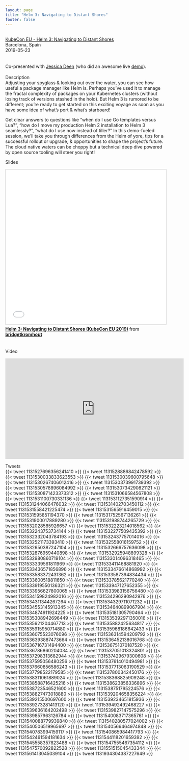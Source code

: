 ```yaml
---
layout: page
title: "Helm 3: Navigating to Distant Shores"
footer: false
---
```



<br>
<div class="views-field views-field-nothing">        <span class="field-content views-field-field-details"><a href="https://sched.co/MPXf">KubeCon EU - Helm 3: Navigating to Distant Shores</a><br>Barcelona, Spain<br><span class="date-display-start">2019-05-23</span></span></div>
<br>

<br>
Co-presented with <a href="https://twitter.com/jldeen/">Jessica Deen</a> (who did an awesome live <a href="https://github.com/jldeen/helm3-demo">demo</a>).
<br>
<br>
Description
<br>
Adjusting your spyglass & looking out over the water, you can see how useful a package manager like Helm is. Perhaps you’ve used it to manage the fractal complexity of packages on your Kubernetes clusters (without losing track of versions stashed in the hold). But Helm 3 is rumored to be different; you’re ready to get started on this exciting voyage as soon as you have some idea of what’s port & what’s starboard!
<p>
Get clear answers to questions like “when do I use Go templates versus Lua?”, “how do I move my production Helm 2 installation to Helm 3 seamlessly?”, “what do I use now instead of tiller?” In this demo-fueled session, we’ll take you through differences from the Helm of yore, tips for a successful rollout or upgrade, & opportunities to shape the project’s future. The cloud native waters can be choppy but a technical deep dive powered by open source tooling will steer you right!
<br>

Slides
<br>
<iframe src="//www.slideshare.net/slideshow/embed_code/key/5T38Zyi21jM0p4" width="595" height="485" frameborder="0" marginwidth="0" marginheight="0" scrolling="no" style="border:1px solid #CCC; border-width:1px; margin-bottom:5px; max-width: 100%;" allowfullscreen> </iframe> <div style="margin-bottom:5px"> <strong> <a href="//www.slideshare.net/bridgetkromhout/helm-3-navigating-to-distant-shores-kubecon-eu-2019" title="Helm 3: Navigating to Distant Shores (KubeCon EU 2019)" target="_blank">Helm 3: Navigating to Distant Shores (KubeCon EU 2019)</a> </strong> from <strong><a href="//www.slideshare.net/bridgetkromhout" target="_blank">bridgetkromhout</a></strong> </div>
<br>

Video
<br>
<iframe width="560" height="315" src="https://www.youtube.com/embed/lYzrhzLAxUI" frameborder="0" allow="accelerometer; autoplay; encrypted-media; gyroscope; picture-in-picture" allowfullscreen></iframe>

Tweets
<br>
{{< tweet 1131527696356241410 >}}
{{< tweet 1131528886842478592 >}}
{{< tweet 1131530033833623553 >}}
{{< tweet 1131530039600795648 >}}
{{< tweet 1131530267406012416 >}}
{{< tweet 1131530373991739392 >}}
{{< tweet 1131530578896084992 >}}
{{< tweet 1131530734290821121 >}}
{{< tweet 1131530871423373312 >}}
{{< tweet 1131531066584567808 >}}
{{< tweet 1131531100730331136 >}}
{{< tweet 1131531127351590914 >}}
{{< tweet 1131531244066476032 >}}
{{< tweet 1131531402703450112 >}}
{{< tweet 1131531558421225474 >}}
{{< tweet 1131531565916459015 >}}
{{< tweet 1131531595851194370 >}}
{{< tweet 1131531752567136261 >}}
{{< tweet 1131531900017889280 >}}
{{< tweet 1131531988744265729 >}}
{{< tweet 1131532028585926657 >}}
{{< tweet 1131532223214018562 >}}
{{< tweet 1131532243753734144 >}}
{{< tweet 1131532277509435392 >}}
{{< tweet 1131532332043784193 >}}
{{< tweet 1131532437757014016 >}}
{{< tweet 1131532521173393410 >}}
{{< tweet 1131532558016159752 >}}
{{< tweet 1131532650387247104 >}}
{{< tweet 1131532666757636098 >}}
{{< tweet 1131532876959440898 >}}
{{< tweet 1131532925948899328 >}}
{{< tweet 1131532980860719104 >}}
{{< tweet 1131533014096318465 >}}
{{< tweet 1131533339561811969 >}}
{{< tweet 1131533411468881920 >}}
{{< tweet 1131533436571856896 >}}
{{< tweet 1131533476614868992 >}}
{{< tweet 1131533583372431362 >}}
{{< tweet 1131533587394834434 >}}
{{< tweet 1131533600518811650 >}}
{{< tweet 1131533785621770240 >}}
{{< tweet 1131533919550136321 >}}
{{< tweet 1131533947127652355 >}}
{{< tweet 1131533956627800065 >}}
{{< tweet 1131533983156756480 >}}
{{< tweet 1131534159824982016 >}}
{{< tweet 1131534296290942976 >}}
{{< tweet 1131534311344267264 >}}
{{< tweet 1131534329711071232 >}}
{{< tweet 1131534553145913345 >}}
{{< tweet 1131534640899067904 >}}
{{< tweet 1131534874911924225 >}}
{{< tweet 1131535181305790464 >}}
{{< tweet 1131535308942696449 >}}
{{< tweet 1131535392971350016 >}}
{{< tweet 1131535621204467713 >}}
{{< tweet 1131535882425634817 >}}
{{< tweet 1131535915950714880 >}}
{{< tweet 1131535968186642433 >}}
{{< tweet 1131536075523076096 >}}
{{< tweet 1131536314594209792 >}}
{{< tweet 1131536393887473664 >}}
{{< tweet 1131536452138016768 >}}
{{< tweet 1131536716731494400 >}}
{{< tweet 1131536751070187520 >}}
{{< tweet 1131536786860204034 >}}
{{< tweet 1131537051013324801 >}}
{{< tweet 1131537298313682944 >}}
{{< tweet 1131537429679300608 >}}
{{< tweet 1131537595056480256 >}}
{{< tweet 1131537614010494981 >}}
{{< tweet 1131537660856586243 >}}
{{< tweet 1131537713063190529 >}}
{{< tweet 1131537798522179585 >}}
{{< tweet 1131537800342450176 >}}
{{< tweet 1131538311061889024 >}}
{{< tweet 1131538368825909248 >}}
{{< tweet 1131538588716425216 >}}
{{< tweet 1131538623856336896 >}}
{{< tweet 1131538723546521600 >}}
{{< tweet 1131538751795224576 >}}
{{< tweet 1131538827473018880 >}}
{{< tweet 1131539204658356224 >}}
{{< tweet 1131539215500697600 >}}
{{< tweet 1131539234651815936 >}}
{{< tweet 1131539273281413120 >}}
{{< tweet 1131539492492468227 >}}
{{< tweet 1131539636164202498 >}}
{{< tweet 1131539827147575296 >}}
{{< tweet 1131539857963126784 >}}
{{< tweet 1131540083717365761 >}}
{{< tweet 1131540088779939840 >}}
{{< tweet 1131540280577024002 >}}
{{< tweet 1131540506519965697 >}}
{{< tweet 1131540566464974848 >}}
{{< tweet 1131540783994159117 >}}
{{< tweet 1131540865984417793 >}}
{{< tweet 1131542461594181634 >}}
{{< tweet 1131544118201659392 >}}
{{< tweet 1131545558357823488 >}}
{{< tweet 1131547555467354112 >}}
{{< tweet 1131547570092822528 >}}
{{< tweet 1131551515045433344 >}}
{{< tweet 1131561413045039104 >}}
{{< tweet 1131934304387227649 >}}
